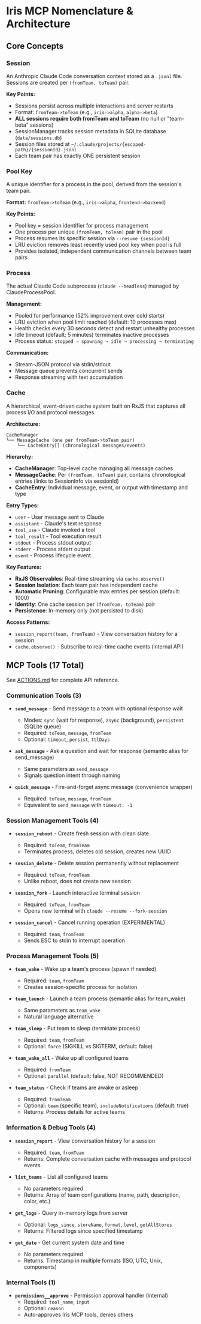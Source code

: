 # Iris MCP Nomenclature & Architecture

## Core Concepts

### Session
An Anthropic Claude Code conversation context stored as a `.jsonl` file. Sessions are created per `(fromTeam, toTeam)` pair.

**Key Points:**
- Sessions persist across multiple interactions and server restarts
- Format: `fromTeam->toTeam` (e.g., `iris->alpha`, `alpha->beta`)
- **ALL sessions require both fromTeam and toTeam** (no null or "team-beta" sessions)
- SessionManager tracks session metadata in SQLite database (`data/sessions.db`)
- Session files stored at `~/.claude/projects/{escaped-path}/{sessionId}.jsonl`
- Each team pair has exactly ONE persistent session

### Pool Key
A unique identifier for a process in the pool, derived from the session's team pair.

**Format:** `fromTeam->toTeam` (e.g., `iris->alpha`, `frontend->backend`)

**Key Points:**
- Pool key = session identifier for process management
- One process per unique `(fromTeam, toTeam)` pair in the pool
- Process resumes its specific session via `--resume {sessionId}`
- LRU eviction removes least recently used pool key when pool is full
- Provides isolated, independent communication channels between team pairs

### Process
The actual Claude Code subprocess (`claude --headless`) managed by ClaudeProcessPool.

**Management:**
- Pooled for performance (52% improvement over cold starts)
- LRU eviction when pool limit reached (default: 10 processes max)
- Health checks every 30 seconds detect and restart unhealthy processes
- Idle timeout (default: 5 minutes) terminates inactive processes
- Process status: `stopped → spawning → idle → processing → terminating`

**Communication:**
- Stream-JSON protocol via stdin/stdout
- Message queue prevents concurrent sends
- Response streaming with text accumulation

### Cache
A hierarchical, event-driven cache system built on RxJS that captures all process I/O and protocol messages.

**Architecture:**
```
CacheManager
└── MessageCache (one per fromTeam->toTeam pair)
    └── CacheEntry[] (chronological messages/events)
```

**Hierarchy:**
- **CacheManager**: Top-level cache managing all message caches
- **MessageCache**: Per `(fromTeam, toTeam)` pair, contains chronological entries (links to SessionInfo via sessionId)
- **CacheEntry**: Individual message, event, or output with timestamp and type

**Entry Types:**
- `user` - User message sent to Claude
- `assistant` - Claude's text response
- `tool_use` - Claude invoked a tool
- `tool_result` - Tool execution result
- `stdout` - Process stdout output
- `stderr` - Process stderr output
- `event` - Process lifecycle event

**Key Features:**
- **RxJS Observables**: Real-time streaming via `cache.observe()`
- **Session Isolation**: Each team pair has independent cache
- **Automatic Pruning**: Configurable max entries per session (default: 1000)
- **Identity**: One cache session per `(fromTeam, toTeam)` pair
- **Persistence**: In-memory only (not persisted to disk)

**Access Patterns:**
- `session_report(team, fromTeam)` - View conversation history for a session
- `cache.observe()` - Subscribe to real-time cache events (internal API)

## MCP Tools (17 Total)

See [ACTIONS.md](ACTIONS.md) for complete API reference.

### Communication Tools (3)
- **`send_message`** - Send message to a team with optional response wait
  - Modes: `sync` (wait for response), `async` (background), `persistent` (SQLite queue)
  - Required: `toTeam`, `message`, `fromTeam`
  - Optional: `timeout`, `persist`, `ttlDays`

- **`ask_message`** - Ask a question and wait for response (semantic alias for send_message)
  - Same parameters as `send_message`
  - Signals question intent through naming

- **`quick_message`** - Fire-and-forget async message (convenience wrapper)
  - Required: `toTeam`, `message`, `fromTeam`
  - Equivalent to `send_message` with `timeout: -1`

### Session Management Tools (4)
- **`session_reboot`** - Create fresh session with clean slate
  - Required: `toTeam`, `fromTeam`
  - Terminates process, deletes old session, creates new UUID

- **`session_delete`** - Delete session permanently without replacement
  - Required: `toTeam`, `fromTeam`
  - Unlike reboot, does not create new session

- **`session_fork`** - Launch interactive terminal session
  - Required: `toTeam`, `fromTeam`
  - Opens new terminal with `claude --resume --fork-session`

- **`session_cancel`** - Cancel running operation (EXPERIMENTAL)
  - Required: `team`, `fromTeam`
  - Sends ESC to stdin to interrupt operation

### Process Management Tools (5)
- **`team_wake`** - Wake up a team's process (spawn if needed)
  - Required: `team`, `fromTeam`
  - Creates session-specific process for isolation

- **`team_launch`** - Launch a team process (semantic alias for team_wake)
  - Same parameters as `team_wake`
  - Natural language alternative

- **`team_sleep`** - Put team to sleep (terminate process)
  - Required: `team`, `fromTeam`
  - Optional: `force` (SIGKILL vs SIGTERM, default: false)

- **`team_wake_all`** - Wake up all configured teams
  - Required: `fromTeam`
  - Optional: `parallel` (default: false, NOT RECOMMENDED)

- **`team_status`** - Check if teams are awake or asleep
  - Required: `fromTeam`
  - Optional: `team` (specific team), `includeNotifications` (default: true)
  - Returns: Process details for active teams

### Information & Debug Tools (4)
- **`session_report`** - View conversation history for a session
  - Required: `team`, `fromTeam`
  - Returns: Complete conversation cache with messages and protocol events

- **`list_teams`** - List all configured teams
  - No parameters required
  - Returns: Array of team configurations (name, path, description, color, etc.)

- **`get_logs`** - Query in-memory logs from server
  - Optional: `logs_since`, `storeName`, `format`, `level`, `getAllStores`
  - Returns: Filtered logs since specified timestamp

- **`get_date`** - Get current system date and time
  - No parameters required
  - Returns: Timestamp in multiple formats (ISO, UTC, Unix, components)

### Internal Tools (1)
- **`permissions__approve`** - Permission approval handler (internal)
  - Required: `tool_name`, `input`
  - Optional: `reason`
  - Auto-approves Iris MCP tools, denies others
